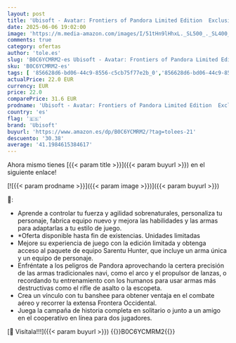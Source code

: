 ```yaml
---
layout: post
title: 'Ubisoft - Avatar: Frontiers of Pandora Limited Edition  Exclusivo Amazon   Xbox Series X '
date: 2025-06-06 19:02:00
image: 'https://m.media-amazon.com/images/I/51tHn9lHhxL._SL500_._SL400_.jpg'
comments: true
category: ofertas
author: 'tole.es'
slug: 'B0C6YCMRM2-es Ubisoft - Avatar: Frontiers of Pandora Limited Edition...'
sku: 'B0C6YCMRM2-es'
tags: [ '856628d6-bd06-44c9-8556-c5cb75f77e2b_0','856628d6-bd06-44c9-8556-c5cb75f77e2b_2201','856628d6-bd06-44c9-8556-c5cb75f77e2b_3601','856628d6-bd06-44c9-8556-c5cb75f77e2b_5101','856628d6-bd06-44c9-8556-c5cb75f77e2b_701','Arborist Merchandising Root','Ediciones Exclusivas de Amazon','Ediciones exclusivas de Amazon','Hardware y juegos para Xbox Series X y S','Juegos para Xbox Series X y S','Preventa de Videojuegos','Self Service','Special Features Stores','Videojuegos','Videojuegos más esperados','pandora','ubisoft','🇪🇸', ]
actualPrice: 22.0 EUR
currency: EUR
price: 22.0
comparePrice: 31.6 EUR
prodname: 'Ubisoft - Avatar: Frontiers of Pandora Limited Edition  Exclusivo Amazon   Xbox Series X '
country: 'es'
flag: '🇪🇸'
brand: 'Ubisoft'
buyurl: 'https://www.amazon.es/dp/B0C6YCMRM2/?tag=tolees-21'
descuento: '30.38'
average: '41.1984615384617'
---
```


Ahora mismo tienes [{{< param title >}}]({{< param buyurl >}}) en el siguiente enlace!

[![{{< param prodname >}}]({{< param image >}})]({{< param buyurl >}})

🔎:

- Aprende a controlar tu fuerza y agilidad sobrenaturales, personaliza tu personaje, fabrica equipo nuevo y mejora las habilidades y las armas para adaptarlas a tu estilo de juego.
- *Oferta disponible hasta fin de existencias. Unidades limitadas
- Mejore su experiencia de juego con la edición limitada y obtenga acceso al paquete de equipo Sarentu Hunter, que incluye un arma única y un equipo de personaje.
- Enfréntate a los peligros de Pandora aprovechando la certera precisión de las armas tradicionales navi, como el arco y el propulsor de lanzas, o recordando tu entrenamiento con los humanos para usar armas más destructivas como el rifle de asalto o la escopeta.
- Crea un vínculo con tu banshee para obtener ventaja en el combate aéreo y recorrer la extensa Frontera Occidental.
- Juega la campaña de historia completa en solitario o junto a un amigo en el cooperativo en línea para dos jugadores.

[🛒 Visítala!!!]({{< param buyurl >}})
{{<world>}}B0C6YCMRM2{{</world>}}
